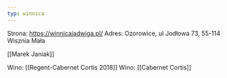 ```yaml
---
typ: winnica
---
```


Strona: https://winnicajadwiga.pl/
Adres: Ozorowice, ul Jodłowa 73, 55-114 Wisznia Mała

[[Marek Janiak]]

Wino: [[Regent-Cabernet Cortis 2018]]
Wino: [[Cabernet Cortis]]

